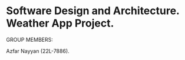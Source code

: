 # Software Design and Architecture. Weather App Project.

GROUP MEMBERS: 

Azfar Nayyan (22L-7886).
